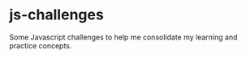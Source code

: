 # js-challenges
Some  Javascript challenges to help me consolidate my learning and practice concepts.
